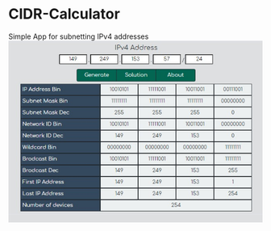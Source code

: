 # CIDR-Calculator
Simple App for subnetting IPv4 addresses    
![alt text](https://github.com/mmh4all/CIDR-Calculator/blob/main/preview.jpeg?raw=true)
